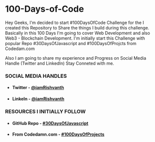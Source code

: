 # 100-Days-of-Code
Hey Geeks, I'm decided to start #100DaysOfCode Challenge for the I created this Repository to Share the things I build during this challenge. Basically in this 100 Days I'm going to cover Web Development and also Web3 - Blockchain Development. I'm initially start this Challenge with popular Repo #30DaysOfJavascript and #100DaysOfProjcts from Codedam.com

Also I am going to share my experience and Progress on Social Media Handle (Twitter and LinkedIn) Stay Conneted with me.

### SOCIAL MEDIA HANDLES

* #### Twitter - [@iamRishvanth](https://twitter.com/iamRishvanth)

* #### LinkeIn - [@iamRishvanth](https://linkedin.com/in/iamRishvanth)

### RESOURCES I INITIALLY FOLLOW

* #### GitHub Repo - [#30DaysOfJavascript](https://github.com/Asabeneh/30-Days-Of-JavaScript)

* #### From Codedamn.com - [#100DaysOfProjects](https://codedamn.com/100-days-of-projects)
